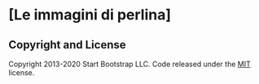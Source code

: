 # [Le immagini di perlina]

## Copyright and License

Copyright 2013-2020 Start Bootstrap LLC. Code released under the [MIT](https://github.com/StartBootstrap/startbootstrap-blog-home/blob/gh-pages/LICENSE) license.
